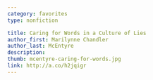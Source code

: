 ```yaml
---
category: favorites
type: nonfiction

title: Caring for Words in a Culture of Lies
author_first: Marilynne Chandler
author_last: McEntyre
description:
thumb: mcentyre-caring-for-words.jpg
link: http://a.co/h2jqigr
---
```


